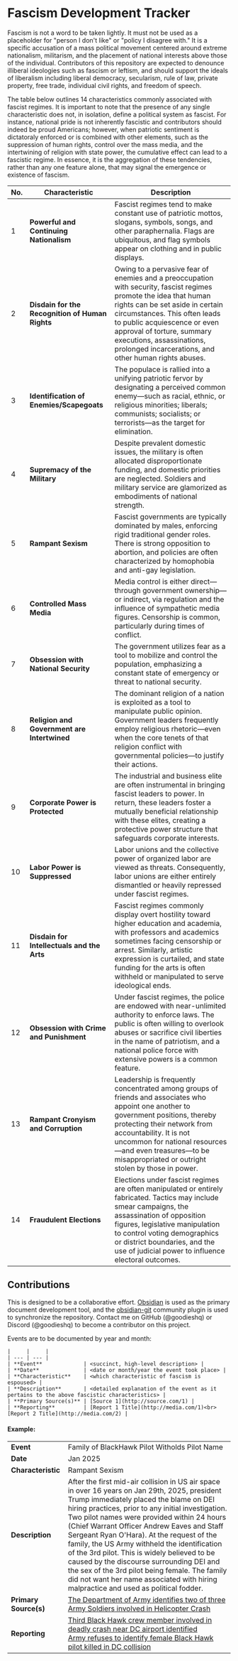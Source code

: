# Fascism Development Tracker

Fascism is not a word to be taken lightly. It must not be used as a placeholder for "person I don't like" or "policy I disagree with." It is a specific accusation of a mass political movement centered around extreme nationalism, militarism, and the placement of national interests above those of the individual. Contributors of this repository are expected to denounce illiberal ideologies such as fascism or leftism, and should support the ideals of liberalism including liberal democracy, secularism, rule of law, private property, free trade, individual civil rights, and freedom of speech.

The table below outlines 14 characteristics commonly associated with fascist regimes. It is important to note that the presence of any single characteristic does not, in isolation, define a political system as fascist. For instance, national pride is not inherently fascistic and contributors should indeed be proud Americans; however, when patriotic sentiment is dictatoraly enforced or is combined with other elements, such as the suppression of human rights, control over the mass media, and the intertwining of religion with state power, the cumulative effect can lead to a fascistic regime. In essence, it is the aggregation of these tendencies, rather than any one feature alone, that may signal the emergence or existence of fascism.

| No. | Characteristic                                  | Description                                                                                                                                                                                                                                                                                                                             |
| --- | ----------------------------------------------- | --------------------------------------------------------------------------------------------------------------------------------------------------------------------------------------------------------------------------------------------------------------------------------------------------------------------------------------- |
| 1   | **Powerful and Continuing Nationalism**         | Fascist regimes tend to make constant use of patriotic mottos, slogans, symbols, songs, and other paraphernalia. Flags are ubiquitous, and flag symbols appear on clothing and in public displays.                                                                                                                                      |
| 2   | **Disdain for the Recognition of Human Rights** | Owing to a pervasive fear of enemies and a preoccupation with security, fascist regimes promote the idea that human rights can be set aside in certain circumstances. This often leads to public acquiescence or even approval of torture, summary executions, assassinations, prolonged incarcerations, and other human rights abuses. |
| 3   | **Identification of Enemies/Scapegoats**        | The populace is rallied into a unifying patriotic fervor by designating a perceived common enemy—such as racial, ethnic, or religious minorities; liberals; communists; socialists; or terrorists—as the target for elimination.                                                                                                        |
| 4   | **Supremacy of the Military**                   | Despite prevalent domestic issues, the military is often allocated disproportionate funding, and domestic priorities are neglected. Soldiers and military service are glamorized as embodiments of national strength.                                                                                                                   |
| 5   | **Rampant Sexism**                              | Fascist governments are typically dominated by males, enforcing rigid traditional gender roles. There is strong opposition to abortion, and policies are often characterized by homophobia and anti-gay legislation.                                                                                                                    |
| 6   | **Controlled Mass Media**                       | Media control is either direct—through government ownership—or indirect, via regulation and the influence of sympathetic media figures. Censorship is common, particularly during times of conflict.                                                                                                                                    |
| 7   | **Obsession with National Security**            | The government utilizes fear as a tool to mobilize and control the population, emphasizing a constant state of emergency or threat to national security.                                                                                                                                                                                |
| 8   | **Religion and Government are Intertwined**     | The dominant religion of a nation is exploited as a tool to manipulate public opinion. Government leaders frequently employ religious rhetoric—even when the core tenets of that religion conflict with governmental policies—to justify their actions.                                                                                 |
| 9   | **Corporate Power is Protected**                | The industrial and business elite are often instrumental in bringing fascist leaders to power. In return, these leaders foster a mutually beneficial relationship with these elites, creating a protective power structure that safeguards corporate interests.                                                                         |
| 10  | **Labor Power is Suppressed**                   | Labor unions and the collective power of organized labor are viewed as threats. Consequently, labor unions are either entirely dismantled or heavily repressed under fascist regimes.                                                                                                                                                   |
| 11  | **Disdain for Intellectuals and the Arts**      | Fascist regimes commonly display overt hostility toward higher education and academia, with professors and academics sometimes facing censorship or arrest. Similarly, artistic expression is curtailed, and state funding for the arts is often withheld or manipulated to serve ideological ends.                                     |
| 12  | **Obsession with Crime and Punishment**         | Under fascist regimes, the police are endowed with near-unlimited authority to enforce laws. The public is often willing to overlook abuses or sacrifice civil liberties in the name of patriotism, and a national police force with extensive powers is a common feature.                                                              |
| 13  | **Rampant Cronyism and Corruption**             | Leadership is frequently concentrated among groups of friends and associates who appoint one another to government positions, thereby protecting their network from accountability. It is not uncommon for national resources—and even treasures—to be misappropriated or outright stolen by those in power.                            |
| 14  | **Fraudulent Elections**                        | Elections under fascist regimes are often manipulated or entirely fabricated. Tactics may include smear campaigns, the assassination of opposition figures, legislative manipulation to control voting demographics or district boundaries, and the use of judicial power to influence electoral outcomes.                              |


## Contributions

This is designed to be a collaborative effort. [Obsidian](https://obsidian.md/) is used as the primary document development tool, and the [obsidian-git](https://github.com/Vinzent03/obsidian-git) community plugin is used to synchronize the repository. Contact me on GitHub (@goodieshq) or Discord (@goodieshq) to become a contributor on this project.

Events are to be documented by year and month:
```
|     |     |
| --- | --- |
| **Event**             | <succinct, high-level description> |
| **Date**              | <date or month/year the event took place> |
| **Characteristic**    | <which characteristic of fascism is espoused> |
| **Description**       | <detailed explanation of the event as it pertains to the above fascistic characteristics> |
| **Primary Source(s)** | [Source 1](http://source.com/1) |
| **Reporting**         | [Report 1 Title](http://media.com/1)<br>[Report 2 Title](http://media.com/2) |
```

#### Example:

|                       |                                                                                                                                                                                                                                                                                                                                                                                                                                                                                                                                                                                                                               |
| --------------------- | ----------------------------------------------------------------------------------------------------------------------------------------------------------------------------------------------------------------------------------------------------------------------------------------------------------------------------------------------------------------------------------------------------------------------------------------------------------------------------------------------------------------------------------------------------------------------------------------------------------------------------- |
| **Event**             | Family of BlackHawk Pilot Witholds Pilot Name                                                                                                                                                                                                                                                                                                                                                                                                                                                                                                                                                                                 |
| **Date**              | Jan 2025                                                                                                                                                                                                                                                                                                                                                                                                                                                                                                                                                                                                                      |
| **Characteristic**    | Rampant Sexism                                                                                                                                                                                                                                                                                                                                                                                                                                                                                                                                                                                                                |
| **Description**       | After the first mid-air collision in US air space in over 16 years on Jan 29th, 2025, president Trump immediately placed the blame on DEI hiring practices, prior to any initial investigation. Two pilot names were provided within 24 hours (Chief Warrant Officer Andrew Eaves and Staff Sergeant Ryan O'Hara). At the request of the family, the US Army withheld the identification of the 3rd pilot. This is widely believed to be caused by the discourse surrounding DEI and the sex of the 3rd pilot being female. The family did not want her name associated with hiring malpractice and used as political fodder. |
| **Primary Source(s)** | [The Department of Army identifies two of three Army Soldiers involved in Helicopter Crash](https://www.army.mil/article/282768/the_department_of_army_identifies_two_of_three_army_soldiers_involved_in_helicopter_crash)                                                                                                                                                                                                                                                                                                                                                                                                    |
| **Reporting**         | [Third Black Hawk crew member involved in deadly crash near DC airport identified](https://www.npr.org/2025/02/01/g-s1-46002/washington-dc-airport-potomac-crash-black-hawk-military-crew)<br>[Army refuses to identify female Black Hawk pilot killed in DC collision](https://nypost.com/2025/01/31/us-news/army-refuses-to-identify-female-black-hawk-pilot-killed-in-dc-collision/)                                                                                                                                                                                                                                       |
